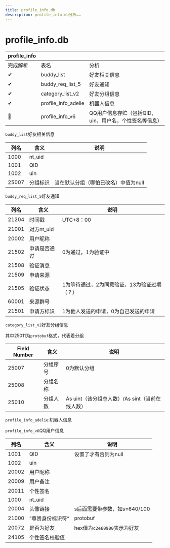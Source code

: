 ```yaml
---
title: profile_info.db
description: profile_info.db分析……
---
```


# profile_info.db
| profile_info |                     |                                                        |
| ------------ | ------------------- | ------------------------------------------------------ |
| 完成解析     | 表名                | 分析                                                   |
| ✔            | buddy_list          | 好友相关信息                                           |
| ✔            | buddy_req_list_5    | 好友通知                                               |
| ✔            | category_list_v2    | 好友分组信息                                           |
| ✔            | profile_info_adelie | 机器人信息                                             |
| 🤔            | profile_info_v6     | QQ用户信息存贮（包括QID，uin，用户名，个性签名等信息） |

`buddy_list`好友相关信息

| 列名  | 含义     | 说明                                 |
| ----- | -------- | ------------------------------------ |
| 1000  | nt_uid   |                                      |
| 1001  | QID      |                                      |
| 1002  | uin      |                                      |
| 25007 | 分组标识 | 当在默认分组（哪怕已改名）中值为null |

`buddy_req_list_5`好友通知

| 列名  | 含义         | 说明                                         |
| ----- | ------------ | -------------------------------------------- |
| 21204 | 时间戳       | UTC+8：00                                    |
| 21001 | 对方nt_uid   |                                              |
| 20002 | 用户昵称     |                                              |
| 21502 | 申请是否通过 | 0为通过，1为验证中                           |
| 21508 | 验证消息     |                                              |
| 21509 | 申请来源     |                                              |
| 21505 | 验证状态     | 1为等待通过，2为同意验证，13为验证过期（？） |
| 60001 | 来源群号     |                                              |
| 21501 | 申请方标识   | 1为他人发送的申请，0为自己发送的申请         |

`category_list_v2`好友分组信息

其中25011为`protobuf`格式，代表着分组

| **Field Number** | 含义     | 说明                                            |
| ---------------- | -------- | ----------------------------------------------- |
| 25007            | 分组序号 | 0为默认分组                                     |
| 25008            | 分组名称 |                                                 |
| 25010            | 分组人数 | As uint（该分组总人数）/As sint（当前在线人数） |

`profile_info_adelie`:机器人信息

`profile_info_v6`QQ用户信息

| 列名  | 含义             | 说明                         |
| ----- | ---------------- | ---------------------------- |
| 1001  | QID              | 设置了才有否则为null         |
| 1002  | uin              |                              |
| 20002 | 用户昵称         |                              |
| 20009 | 用户备注         |                              |
| 20011 | 个性签名         |                              |
| 1000  | nt_uid           |                              |
| 20004 | 头像链接         | s后面需要带参数，如s=640/100 |
| 21000 | ”尊贵身份标识符“ | protobuf                     |
| 20072 | 是否为好友       | hex值为`c2e60900`表示为好友  |
| 24105 | 个性签名校验值   |                              |

